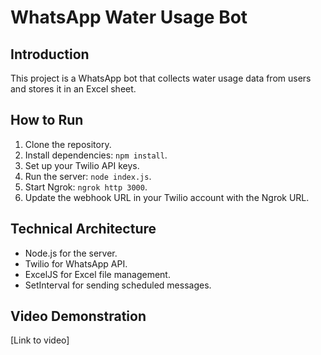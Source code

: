 # WhatsApp Water Usage Bot

## Introduction

This project is a WhatsApp bot that collects water usage data from users and stores it in an Excel sheet.

## How to Run

1. Clone the repository.
2. Install dependencies: `npm install`.
3. Set up your Twilio API keys.
4. Run the server: `node index.js`.
5. Start Ngrok: `ngrok http 3000`.
6. Update the webhook URL in your Twilio account with the Ngrok URL.

## Technical Architecture

- Node.js for the server.
- Twilio for WhatsApp API.
- ExcelJS for Excel file management.
- SetInterval for sending scheduled messages.

## Video Demonstration

[Link to video]
